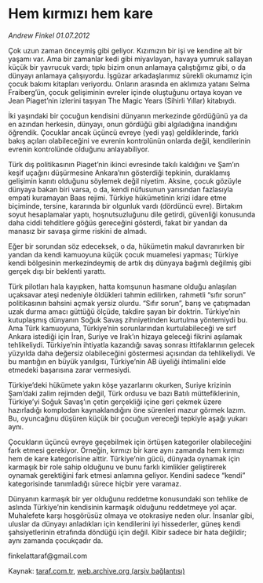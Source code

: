 # Hem kırmızı hem kare

*Andrew Finkel 01.07.2012*

<div class="yazi"><p>Çok uzun zaman önceymiş gibi geliyor. Kızımızın bir işi ve kendine ait bir yaşamı var. Ama bir zamanlar kedi gibi miyavlayan, havaya yumruk sallayan küçük bir yavrucuk vardı; tıpkı bizim onun anlamaya çalıştığımız gibi, o da dünyayı anlamaya çalışıyordu. İşgüzar arkadaşlarımız sürekli okumamız için çocuk bakımı kitapları veriyordu. Onların arasında en aklımıza yatanı Selma Fraiberg’ün, çocuk gelişiminin evreler içinde oluştuğunu ortaya koyan ve Jean Piaget’nin izlerini taşıyan The Magic Years (Sihirli Yıllar) kitabıydı.</p>
<p>İki yaşındaki bir çocuğun kendisini dünyanın merkezinde gördüğünü ya da en azından herkesin, dünyayı, onun gördüğü gibi algıladığına inandığını öğrendik. Çocuklar ancak üçüncü evreye (yedi yaş) geldiklerinde, farklı bakış açıları olabileceğini ve evrenin kontrolünün onlarda değil, kendilerinin evrenin kontrolünde olduğunu anlayabiliyor.</p>
<p>Türk dış politikasının Piaget’nin ikinci evresinde takılı kaldığını ve Şam’ın keşif uçağını düşürmesine Ankara’nın gösterdiği tepkinin, duraklamış gelişimin kanıtı olduğunu söylemek değil niyetim. Aksine, çocuk gözüyle dünyaya bakan biri varsa, o da, kendi nüfusunun yarısından fazlasıyla empati kuramayan Baas rejimi. Türkiye hükümetinin krizi idare etme biçiminde, tersine, kararında bir olgunluk vardı (dördüncü evre). Birtakım soyut hesaplamalar yaptı, hoşnutsuzluğunu dile getirdi, güvenliği konusunda daha ciddi tehditlere göğüs gereceğini gösterdi, fakat bir yandan da manasız bir savaşa girme riskini de almadı.</p>
<p>Eğer bir sorundan söz edeceksek, o da, hükümetin makul davranırken bir yandan da kendi kamuoyuna küçük çocuk muamelesi yapması; Türkiye kendi bölgesinin merkezindeymiş de artık dış dünyaya bağımlı değilmiş gibi gerçek dışı bir beklenti yarattı.</p>
<p>Türk pilotları hala kayıpken, hatta komşunun hasmane olduğu anlaşılan uçaksavar ateşi nedeniyle öldükleri tahmin edilirken, rahmetli “sıfır sorun” politikasının bahsini açmak yersiz olurdu. “Sıfır sorun”, barış ve çatışmadan uzak durma amacı güttüğü ölçüde, takdire şayan bir doktrin. Türkiye’nin kutuplaşmış dünyanın Soğuk Savaş zihniyetinden kurtulma yöntemiydi bu. Ama Türk kamuoyuna, Türkiye’nin sorunlarından kurtulabileceği ve sırf Ankara istediği için İran, Suriye ve Irak’ın hizaya geleceği fikrini aşılamak tehlikeliydi. Türkiye’nin ihtiyatla kazandığı savaş sonrası ittifaklarının gelecek yüzyılda daha değersiz olabileceğini göstermesi açısından da tehlikeliydi. Ve bu mantığın en büyük yanılgısı, Türkiye’nin AB üyeliği ihtimalini elde etmedeki başarısına zarar vermesiydi.</p>
<p>Türkiye’deki hükümete yakın köşe yazarlarını okurken, Suriye krizinin Şam’daki zalim rejimden değil, Türk ordusu ve bazı Batılı müttefiklerinin, Türkiye’yi Soğuk Savaş’ın çetin gerçekliği içine geri çekmek üzere hazırladığı komplodan kaynaklandığını öne sürenleri mazur görmek lazım. Bu, oyuncağınu düşüren küçük bir çocuğun vereceği tepkiyle aşağı yukarı aynı.</p>
<p>Çocukların üçüncü evreye geçebilmek için örtüşen kategoriler olabileceğini fark etmesi gerekiyor. Örneğin, kırmızı bir kare aynı zamanda hem kırmızı hem de kare kategorisine aittir. Türkiye’nin gücü, dünyada oynamak için karmaşık bir role sahip olduğunu ve bunu farklı kimlikler geliştirerek oynamak gerektiğini fark etmesi anlamına geliyor. Kendini sadece “kendi” kategorisinde tanımladığı sürece hiçbir yere varamaz.</p>
<p>Dünyanın karmaşık bir yer olduğunu reddetme konusundaki son tehlike de aslında Türkiye’nin kendisinin karmaşık olduğunu reddetmeye yol açar. Muhalefete karşı hoşgörüsüz olmaya ve otokrasiye neden olur. İnsanlar gibi, uluslar da dünyayı anladıkları için kendilerini iyi hissederler, güneş kendi şahsiyetlerinin etrafında döndüğü için değil. Kibir sadece bir hata değildir; aynı zamanda çocukçadır da.</p>
<p>finkelattaraf@gmail.com</p>
</div>

Kaynak: [taraf.com.tr](http://www.taraf.com.tr/andrew-finkel/makale-hem-kirmizi-hem-kare.htm), [web.archive.org (arşiv bağlantısı)](http://web.archive.org/web/20131107113231/http://www.taraf.com.tr/andrew-finkel/makale-hem-kirmizi-hem-kare.htm)
